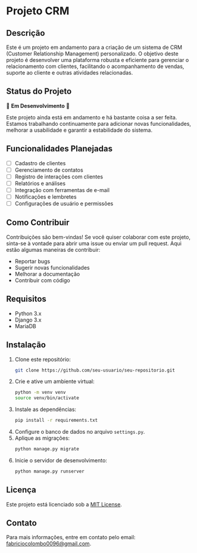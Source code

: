 # Projeto CRM

## Descrição

Este é um projeto em andamento para a criação de um sistema de CRM (Customer Relationship Management) personalizado. O objetivo deste projeto é desenvolver uma plataforma robusta e eficiente para gerenciar o relacionamento com clientes, facilitando o acompanhamento de vendas, suporte ao cliente e outras atividades relacionadas.

## Status do Projeto

🚧 **Em Desenvolvimento** 🚧

Este projeto ainda está em andamento e há bastante coisa a ser feita. Estamos trabalhando continuamente para adicionar novas funcionalidades, melhorar a usabilidade e garantir a estabilidade do sistema.

## Funcionalidades Planejadas

- [ ] Cadastro de clientes
- [ ] Gerenciamento de contatos
- [ ] Registro de interações com clientes
- [ ] Relatórios e análises
- [ ] Integração com ferramentas de e-mail
- [ ] Notificações e lembretes
- [ ] Configurações de usuário e permissões

## Como Contribuir

Contribuições são bem-vindas! Se você quiser colaborar com este projeto, sinta-se à vontade para abrir uma issue ou enviar um pull request. Aqui estão algumas maneiras de contribuir:

- Reportar bugs
- Sugerir novas funcionalidades
- Melhorar a documentação
- Contribuir com código

## Requisitos

- Python 3.x
- Django 3.x
- MariaDB

## Instalação

1. Clone este repositório:
    ```bash
    git clone https://github.com/seu-usuario/seu-repositorio.git
    ```
2. Crie e ative um ambiente virtual:
    ```bash
    python -m venv venv
    source venv/bin/activate
    ```
3. Instale as dependências:
    ```bash
    pip install -r requirements.txt
    ```
4. Configure o banco de dados no arquivo `settings.py`.
5. Aplique as migrações:
    ```bash
    python manage.py migrate
    ```
6. Inicie o servidor de desenvolvimento:
    ```bash
    python manage.py runserver
    ```

## Licença

Este projeto está licenciado sob a [MIT License](LICENSE).

## Contato

Para mais informações, entre em contato pelo email: fabriciocolombo0096@gmail.com.
